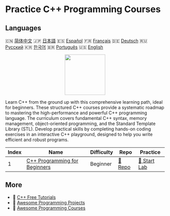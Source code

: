 # Practice C++ Programming Courses

## Languages

🇨🇳 [简体中文](README_zh.md) 🇯🇵 [日本語](README_ja.md) 🇪🇸 [Español](README_es.md) 🇫🇷 [Français](README_fr.md) 🇩🇪 [Deutsch](README_de.md) 🇷🇺 [Русский](README_ru.md) 🇰🇷 [한국어](README_ko.md) 🇧🇷 [Português](README_pt.md) 🇺🇸 [English](README.md) 

<div align="center">
<img width="128px" src="https://file.labex.io/path/kjx58efaCNu0.png">
</div>

Learn C++ from the ground up with this comprehensive learning path, ideal for beginners. These structured C++ courses provide a systematic roadmap to mastering the high-performance and powerful C++ programming language. The curriculum covers fundamental C++ syntax, memory management, object-oriented programming, and the Standard Template Library (STL). Develop practical skills by completing hands-on coding exercises in an interactive C++ playground, designed to help you write efficient and robust programs.

|   Index | Name                                                                                    | Difficulty   | Repo                                                                   | Practice                                                               |
|---------|-----------------------------------------------------------------------------------------|--------------|------------------------------------------------------------------------|------------------------------------------------------------------------|
|       1 | [C++ Programming for Beginners](https://labex.io/courses/cpp-programming-for-beginners) | Beginner     | [🔗 Repo](https://github.com/labex-labs/cpp-programming-for-beginners) | [🚀 Start Lab](https://labex.io/courses/cpp-programming-for-beginners) |

## More

- 🔗 [C++ Free Tutorials](https://github.com/labex-labs/cpp-free-tutorials)
- 🔗 [Awesome Programming Projects](https://github.com/labex-labs/awesome-programming-projects)
- 🔗 [Awesome Programming Courses](https://github.com/labex-labs/awesome-programming-courses)

